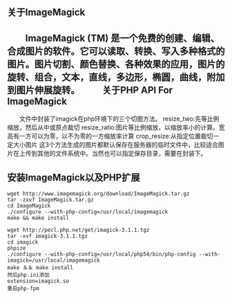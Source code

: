 关于ImageMagick
-------------

　　ImageMagick (TM) 是一个免费的创建、编辑、合成图片的软件。它可以读取、转换、写入多种格式的图片。图片切割、颜色替换、各种效果的应用，图片的旋转、组合，文本，直线，多边形，椭圆，曲线，附加到图片伸展旋转。
　　
关于PHP API For ImageMagick
-------------

　　文件中封装了imagick在php环境下的三个切图方法。
    resize_two:先等比例缩放，然后从中或原点裁切
    resize_ratio:图片等比例缩放，以缩放率小的计算。宽高有一方可以为零，以不为零的一方缩放率计算
    crop_resize:从指定位置裁切一定大小图片
    这3个方法生成的图片都默认保存在服务器的临时文件中，比较适合图片在上传到其他的文件系统中。当然也可以指定保存目录，需要在封装下。

安装ImageMagick以及PHP扩展
-------------
```
wget http://www.imagemagick.org/download/ImageMagick.tar.gz
tar -zxvf ImageMagick.tar.gz
cd ImageMagick
./configure --with-php-config=/usr/local/imagemagick
make && make install
 
wget http://pecl.php.net/get/imagick-3.1.1.tgz
tar -xvf imagick-3.1.1.tgz 
cd imagick
phpize
./configure --with-php-config=/usr/local/php54/bin/php-config --with-imagick=/usr/local/imagemagick
make ＆＆ make install
然后php.ini添加 
extension=imagick.so
重启php-fpm
```
